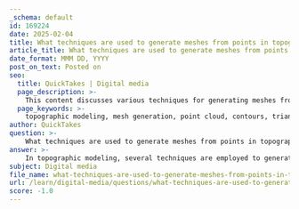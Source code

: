 ```yaml
---
_schema: default
id: 169224
date: 2025-02-04
title: What techniques are used to generate meshes from points in topographic modeling?
article_title: What techniques are used to generate meshes from points in topographic modeling?
date_format: MMM DD, YYYY
post_on_text: Posted on
seo:
  title: QuickTakes | Digital media
  page_description: >-
    This content discusses various techniques for generating meshes from point data in topographic modeling, including point cloud conversion, contour interpolation, TIN, grid-based methods, and tools within Grasshopper for manipulation and visualization.
  page_keywords: >-
    topographic modeling, mesh generation, point cloud, contours, triangulation, Delaunay triangulation, TIN, triangulated irregular network, grid-based methods, surface creation, Grasshopper, data visualization, elevation data, urban planning, environmental management, engineering design
author: QuickTakes
question: >-
    What techniques are used to generate meshes from points in topographic modeling?
answer: >-
    In topographic modeling, several techniques are employed to generate meshes from points, particularly using elevation data and contour lines. Here are some of the key methods:\n\n1. **Point Cloud to Mesh Conversion**: When working with point clouds obtained from sources like LiDAR, the points can be processed to create a mesh. This involves triangulating the points to form a network of triangles that represent the surface. Algorithms such as Delaunay triangulation are commonly used for this purpose.\n\n2. **Contour Line Interpolation**: Contour lines represent elevation at specific intervals. By importing these lines into modeling software like Rhino or Grasshopper, a mesh can be generated by interpolating between the contour lines. This is often done using the "drape" command, which creates a mesh surface that follows the elevation defined by the contours.\n\n3. **TIN (Triangulated Irregular Network)**: This method involves creating a mesh from irregularly spaced points. TIN is particularly useful for representing terrain as it adapts to the density of the point data. The process involves connecting points to form triangles, ensuring that the surface accurately reflects the underlying topography.\n\n4. **Grid-Based Methods**: Elevation data can also be represented in a grid format, where each cell corresponds to a specific elevation value. This grid can then be converted into a mesh by creating a series of quadrilaterals or triangles that connect the grid points.\n\n5. **Surface Creation Techniques**: In Grasshopper, various components can be used to create surfaces from point data. For example, the "Surface from Points" component allows users to define a mesh based on a set of points, which can be manipulated to achieve the desired topographic representation.\n\n6. **Data Visualization and Manipulation**: Tools within Grasshopper enable users to visualize and manipulate the generated meshes. This includes adjusting the mesh resolution, applying textures, and integrating additional data layers for enhanced analysis.\n\nThese techniques are essential for accurately representing terrain and understanding landforms, which is crucial for applications in urban planning, environmental management, and engineering design. By utilizing these methods, practitioners can create detailed 3D models that inform decision-making processes related to land use and development.
subject: Digital media
file_name: what-techniques-are-used-to-generate-meshes-from-points-in-topographic-modeling.md
url: /learn/digital-media/questions/what-techniques-are-used-to-generate-meshes-from-points-in-topographic-modeling
score: -1.0
---
```


&nbsp;